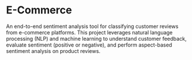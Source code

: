 # E-Commerce
An end-to-end sentiment analysis tool for classifying customer reviews from e-commerce platforms. This project leverages natural language processing (NLP) and machine learning to understand customer feedback, evaluate sentiment (positive or negative), and perform aspect-based sentiment analysis on product reviews. 
